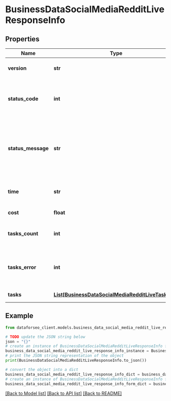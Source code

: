 # BusinessDataSocialMediaRedditLiveResponseInfo


## Properties

Name | Type | Description | Notes
------------ | ------------- | ------------- | -------------
**version** | **str** | the current version of the API | [optional] 
**status_code** | **int** | general status code you can find the full list of the response codes here | [optional] 
**status_message** | **str** | general informational message you can find the full list of general informational messages here | [optional] 
**time** | **str** | total execution time, seconds | [optional] 
**cost** | **float** | total tasks cost, USD | [optional] 
**tasks_count** | **int** | the number of tasks in the tasks array | [optional] 
**tasks_error** | **int** | the number of tasks in the tasks array returned with an error | [optional] 
**tasks** | [**List[BusinessDataSocialMediaRedditLiveTaskInfo]**](BusinessDataSocialMediaRedditLiveTaskInfo.md) | array of tasks | [optional] 

## Example

```python
from dataforseo_client.models.business_data_social_media_reddit_live_response_info import BusinessDataSocialMediaRedditLiveResponseInfo

# TODO update the JSON string below
json = "{}"
# create an instance of BusinessDataSocialMediaRedditLiveResponseInfo from a JSON string
business_data_social_media_reddit_live_response_info_instance = BusinessDataSocialMediaRedditLiveResponseInfo.from_json(json)
# print the JSON string representation of the object
print(BusinessDataSocialMediaRedditLiveResponseInfo.to_json())

# convert the object into a dict
business_data_social_media_reddit_live_response_info_dict = business_data_social_media_reddit_live_response_info_instance.to_dict()
# create an instance of BusinessDataSocialMediaRedditLiveResponseInfo from a dict
business_data_social_media_reddit_live_response_info_form_dict = business_data_social_media_reddit_live_response_info.from_dict(business_data_social_media_reddit_live_response_info_dict)
```
[[Back to Model list]](../README.md#documentation-for-models) [[Back to API list]](../README.md#documentation-for-api-endpoints) [[Back to README]](../README.md)


